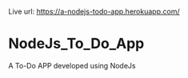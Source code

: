 Live url: https://a-nodejs-todo-app.herokuapp.com/

# NodeJs_To_Do_App
A To-Do APP developed using NodeJs
